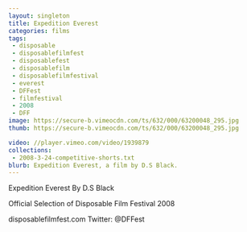 ```yaml
---
layout: singleton
title: Expedition Everest
categories: films
tags:
 - disposable
 - disposablefilmfest
 - disposablefest
 - disposablefilm
 - disposablefilmfestival
 - everest
 - DFFest
 - filmfestival
 - 2008
 - DFF
image: https://secure-b.vimeocdn.com/ts/632/000/63200048_295.jpg
thumb: https://secure-b.vimeocdn.com/ts/632/000/63200048_295.jpg

video: //player.vimeo.com/video/1939879
collections:
 - 2008-3-24-competitive-shorts.txt
blurb: Expedition Everest, a film by D.S Black.
---
```


Expedition Everest
By D.S Black

Official Selection of Disposable Film Festival 2008

disposablefilmfest.com
Twitter: @DFFest